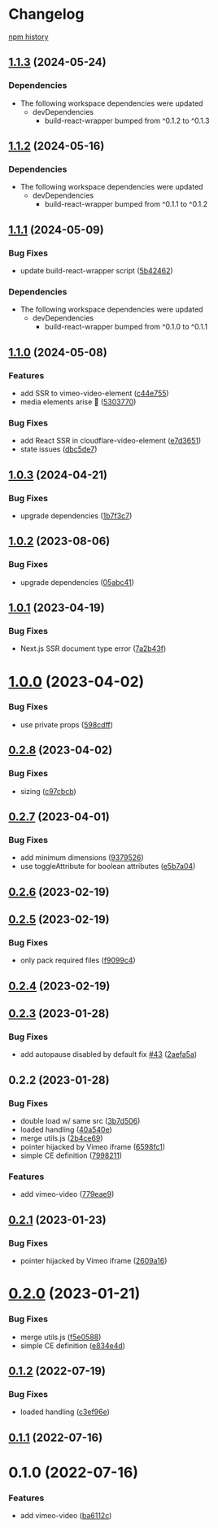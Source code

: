 # Changelog

[npm history][1]

[1]: https://www.npmjs.com/package/vimeo-video-element?activeTab=versions


## [1.1.3](https://github.com/muxinc/media-elements/compare/vimeo-video-element@1.1.2...vimeo-video-element@1.1.3) (2024-05-24)


### Dependencies

* The following workspace dependencies were updated
  * devDependencies
    * build-react-wrapper bumped from ^0.1.2 to ^0.1.3

## [1.1.2](https://github.com/muxinc/media-elements/compare/vimeo-video-element@1.1.1...vimeo-video-element@1.1.2) (2024-05-16)


### Dependencies

* The following workspace dependencies were updated
  * devDependencies
    * build-react-wrapper bumped from ^0.1.1 to ^0.1.2

## [1.1.1](https://github.com/muxinc/media-elements/compare/vimeo-video-element@1.1.0...vimeo-video-element@1.1.1) (2024-05-09)


### Bug Fixes

* update build-react-wrapper script ([5b42462](https://github.com/muxinc/media-elements/commit/5b42462794192a19b730e7aaabba5646300f0a05))


### Dependencies

* The following workspace dependencies were updated
  * devDependencies
    * build-react-wrapper bumped from ^0.1.0 to ^0.1.1

## [1.1.0](https://github.com/muxinc/media-elements/compare/vimeo-video-element-v1.0.3...vimeo-video-element@1.1.0) (2024-05-08)


### Features

* add SSR to vimeo-video-element ([c44e755](https://github.com/muxinc/media-elements/commit/c44e755a57c252631971b17b0f3b1607ac0ec70f))
* media elements arise 🌱 ([5303770](https://github.com/muxinc/media-elements/commit/530377067b9d87b464b3c4eadc93c6b210deac56))


### Bug Fixes

* add React SSR in cloudflare-video-element ([e7d3651](https://github.com/muxinc/media-elements/commit/e7d36517ce2682a6642e3dbcb2e48875678d53bd))
* state issues ([dbc5de7](https://github.com/muxinc/media-elements/commit/dbc5de783596dec7b816b7cd09790e363a5a682f))


## [1.0.3](https://github.com/luwes/vimeo-video-element/compare/v1.0.2...v1.0.3) (2024-04-21)


### Bug Fixes

* upgrade dependencies ([1b7f3c7](https://github.com/luwes/vimeo-video-element/commit/1b7f3c796f67eddbb0504f9616b0502f8259f489))


## [1.0.2](https://github.com/luwes/vimeo-video-element/compare/v1.0.1...v1.0.2) (2023-08-06)


### Bug Fixes

* upgrade dependencies ([05abc41](https://github.com/luwes/vimeo-video-element/commit/05abc41a79c92516b85d4eabe651e5bd782609c9))



## [1.0.1](https://github.com/luwes/vimeo-video-element/compare/v1.0.0...v1.0.1) (2023-04-19)


### Bug Fixes

* Next.js SSR document type error ([7a2b43f](https://github.com/luwes/vimeo-video-element/commit/7a2b43f30d6c6e4630f67f9e4ccdd2c19dbedc9c))



# [1.0.0](https://github.com/luwes/vimeo-video-element/compare/v0.2.8...v1.0.0) (2023-04-02)


### Bug Fixes

* use private props ([598cdff](https://github.com/luwes/vimeo-video-element/commit/598cdff27ed5e2ca7acde1e1b0c6faeb5d56a75a))



## [0.2.8](https://github.com/luwes/vimeo-video-element/compare/v0.2.7...v0.2.8) (2023-04-02)


### Bug Fixes

* sizing ([c97cbcb](https://github.com/luwes/vimeo-video-element/commit/c97cbcb42b933818f2301e62ffd082a78416d6a6))



## [0.2.7](https://github.com/luwes/vimeo-video-element/compare/v0.2.6...v0.2.7) (2023-04-01)


### Bug Fixes

* add minimum dimensions ([9379526](https://github.com/luwes/vimeo-video-element/commit/937952607621e354514fd698f5ad61db83bdecb1))
* use toggleAttribute for boolean attributes ([e5b7a04](https://github.com/luwes/vimeo-video-element/commit/e5b7a04050bdcc2196fc8517af8afb682c635ce9))



## [0.2.6](https://github.com/luwes/vimeo-video-element/compare/v0.2.5...v0.2.6) (2023-02-19)



## [0.2.5](https://github.com/luwes/vimeo-video-element/compare/v0.2.4...v0.2.5) (2023-02-19)


### Bug Fixes

* only pack required files ([f9099c4](https://github.com/luwes/vimeo-video-element/commit/f9099c4b85e29e17dab5febc3e4870d5923fa00f))



## [0.2.4](https://github.com/luwes/vimeo-video-element/compare/v0.2.3...v0.2.4) (2023-02-19)



## [0.2.3](https://github.com/luwes/vimeo-video-element/compare/v0.2.2...v0.2.3) (2023-01-28)


### Bug Fixes

* add autopause disabled by default fix [#43](https://github.com/luwes/vimeo-video-element/issues/43) ([2aefa5a](https://github.com/luwes/vimeo-video-element/commit/2aefa5a24f876c609f956a732b61da5206e7405c))



## 0.2.2 (2023-01-28)


### Bug Fixes

* double load w/ same src ([3b7d506](https://github.com/luwes/vimeo-video-element/commit/3b7d506f14409544407fb5eaacbb771c6ca4f1a3))
* loaded handling ([40a540e](https://github.com/luwes/vimeo-video-element/commit/40a540ebbc954a537e79bd28b89802d478f6293f))
* merge utils.js ([2b4ce69](https://github.com/luwes/vimeo-video-element/commit/2b4ce69400fe582f25ec0ac1e84932fc1dcc827b))
* pointer hijacked by Vimeo iframe ([6598fc1](https://github.com/luwes/vimeo-video-element/commit/6598fc10989c0e5a08df0b92910e0092071de8cd))
* simple CE definition ([7998211](https://github.com/luwes/vimeo-video-element/commit/79982115a411b811aa549539c0862cc79ac08cbd))


### Features

* add vimeo-video ([779eae9](https://github.com/luwes/vimeo-video-element/commit/779eae9ce76615979429faa27d43faa9e94624fd))



## [0.2.1](https://github.com/luwes/vimeo-video-element/compare/v0.2.0...v0.2.1) (2023-01-23)


### Bug Fixes

* pointer hijacked by Vimeo iframe ([2609a16](https://github.com/luwes/vimeo-video-element/commit/2609a16a503d1d0da3356d1617a30dbbce4426f7))



# [0.2.0](https://github.com/luwes/vimeo-video-element/compare/v0.1.2...v0.2.0) (2023-01-21)


### Bug Fixes

* merge utils.js ([f5e0588](https://github.com/luwes/vimeo-video-element/commit/f5e0588e23b3ce3adc53463227f11d14b9c8b5f8))
* simple CE definition ([e834e4d](https://github.com/luwes/vimeo-video-element/commit/e834e4d6ed4d23dfc47352fb74ac9fe337ffa1db))



## [0.1.2](https://github.com/luwes/vimeo-video-element/compare/v0.1.1...v0.1.2) (2022-07-19)


### Bug Fixes

* loaded handling ([c3ef96e](https://github.com/luwes/vimeo-video-element/commit/c3ef96e797d7b15dbab668856076a465c4690b06))



## [0.1.1](https://github.com/luwes/vimeo-video-element/compare/v0.1.0...v0.1.1) (2022-07-16)



# 0.1.0 (2022-07-16)


### Features

* add vimeo-video ([ba6112c](https://github.com/luwes/vimeo-video-element/commit/ba6112c4f3900629b1d2fc74792be857b0a9a28b))
